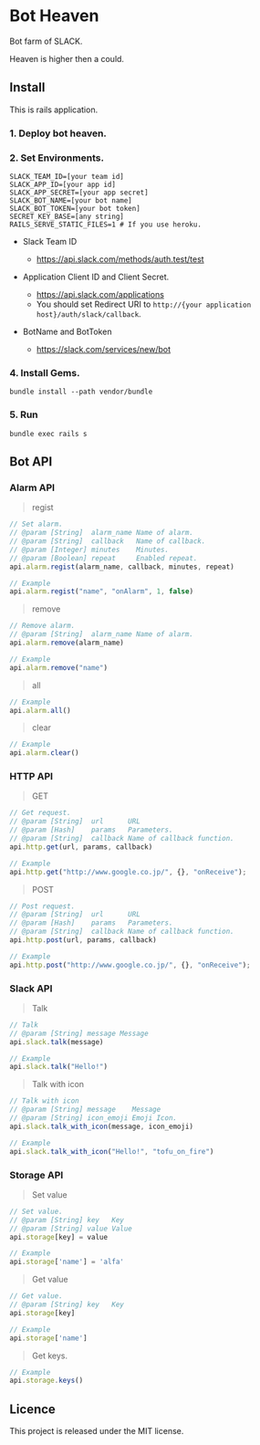 Bot Heaven
====

Bot farm of SLACK.

Heaven is higher then a could.

## Install
This is rails application.

### 1. Deploy bot heaven.
### 2. Set Environments.

```shell
SLACK_TEAM_ID=[your team id]
SLACK_APP_ID=[your app id]
SLACK_APP_SECRET=[your app secret]
SLACK_BOT_NAME=[your bot name]
SLACK_BOT_TOKEN=[your bot token]
SECRET_KEY_BASE=[any string]
RAILS_SERVE_STATIC_FILES=1 # If you use heroku.
```

- Slack Team ID
  - https://api.slack.com/methods/auth.test/test

- Application Client ID and Client Secret.
  - https://api.slack.com/applications
  - You should set Redirect URI to `http://{your application host}/auth/slack/callback`.

- BotName and BotToken
  - https://slack.com/services/new/bot

### 4. Install Gems.
```shell
bundle install --path vendor/bundle
```

### 5. Run
```shell
bundle exec rails s
```

## Bot API
### Alarm API

> regist

```javascript
// Set alarm.
// @param [String]  alarm_name Name of alarm.
// @param [String]  callback   Name of callback.
// @param [Integer] minutes    Minutes.
// @param [Boolean] repeat     Enabled repeat.
api.alarm.regist(alarm_name, callback, minutes, repeat)

// Example
api.alarm.regist("name", "onAlarm", 1, false)
```

> remove

```javascript
// Remove alarm.
// @param [String]  alarm_name Name of alarm.
api.alarm.remove(alarm_name)

// Example
api.alarm.remove("name")
```

> all

```javascript
// Example
api.alarm.all()
```

> clear

```javascript
// Example
api.alarm.clear()
```

### HTTP API
> GET

```javascript
// Get request.
// @param [String]  url      URL
// @param [Hash]    params   Parameters.
// @param [String]  callback Name of callback function.
api.http.get(url, params, callback)

// Example
api.http.get("http://www.google.co.jp/", {}, "onReceive");
```

> POST

```javascript
// Post request.
// @param [String]  url      URL
// @param [Hash]    params   Parameters.
// @param [String]  callback Name of callback function.
api.http.post(url, params, callback)

// Example
api.http.post("http://www.google.co.jp/", {}, "onReceive");
```

### Slack API
> Talk

```javascript
// Talk
// @param [String] message Message
api.slack.talk(message)

// Example
api.slack.talk("Hello!")
```

> Talk with icon

```javascript
// Talk with icon
// @param [String] message    Message
// @param [String] icon_emoji Emoji Icon.
api.slack.talk_with_icon(message, icon_emoji)

// Example
api.slack.talk_with_icon("Hello!", "tofu_on_fire")
```

### Storage API
> Set value

```javascript
// Set value.
// @param [String] key   Key
// @param [String] value Value
api.storage[key] = value

// Example
api.storage['name'] = 'alfa'
```

> Get value

```javascript
// Get value.
// @param [String] key   Key
api.storage[key]

// Example
api.storage['name']
```

> Get keys.

```javascript
// Example
api.storage.keys()
```


## Licence
This project is released under the MIT license.
